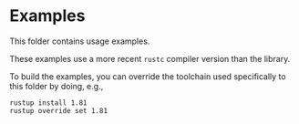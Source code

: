 # Examples

This folder contains usage examples.

These examples use a more recent `rustc` compiler version than the library.

To build the examples, you can override the toolchain used specifically to this folder by doing, e.g.,
```
rustup install 1.81
rustup override set 1.81
```
